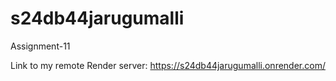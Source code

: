 # s24db44jarugumalli

Assignment-11

Link to my remote Render server: https://s24db44jarugumalli.onrender.com/
